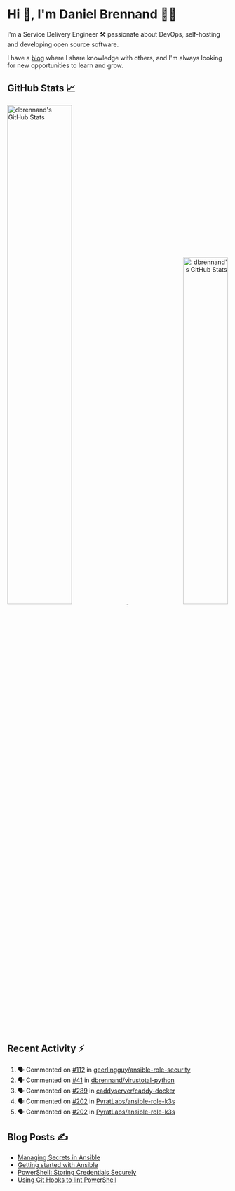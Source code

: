 # Hi 👋, I'm Daniel Brennand 👨‍💻

I'm a Service Delivery Engineer 🛠 passionate about DevOps, self-hosting and developing open source software.

I have a [blog](https://danielbrennand.com/blog/) where I share knowledge with others, and I'm always looking for new opportunities to learn and grow.

## GitHub Stats 📈

<p>
    <a align="left" href="https://github.com/dbrennand/dbrennand">
        <img alt="dbrennand's GitHub Stats"  width="54%" src="https://github-readme-stats-dbrennand.vercel.app/api?username=dbrennand&show_icons=true&count_private=true&hide_border=true&theme=dark">
    </a>
    <a align="right" href="https://github.com/dbrennand/dbrennand">
        <img alt="dbrennand's GitHub Stats"  width="45%" src="https://github-readme-stats-dbrennand.vercel.app/api/top-langs/?username=dbrennand&hide_border=true&layout=compact&theme=dark">
    </a>
</p>

## Recent Activity ⚡

<!--START_SECTION:activity-->
1. 🗣 Commented on [#112](https://github.com/geerlingguy/ansible-role-security/issues/112) in [geerlingguy/ansible-role-security](https://github.com/geerlingguy/ansible-role-security)
2. 🗣 Commented on [#41](https://github.com/dbrennand/virustotal-python/issues/41) in [dbrennand/virustotal-python](https://github.com/dbrennand/virustotal-python)
3. 🗣 Commented on [#289](https://github.com/caddyserver/caddy-docker/issues/289) in [caddyserver/caddy-docker](https://github.com/caddyserver/caddy-docker)
4. 🗣 Commented on [#202](https://github.com/PyratLabs/ansible-role-k3s/issues/202) in [PyratLabs/ansible-role-k3s](https://github.com/PyratLabs/ansible-role-k3s)
5. 🗣 Commented on [#202](https://github.com/PyratLabs/ansible-role-k3s/issues/202) in [PyratLabs/ansible-role-k3s](https://github.com/PyratLabs/ansible-role-k3s)
<!--END_SECTION:activity-->

## Blog Posts ✍

<!-- BLOG-POST-LIST:START -->
- [Managing Secrets in Ansible](https://danielbrennand.com/blog/managing-secrets-in-ansible/)
- [Getting started with Ansible](https://danielbrennand.com/blog/getting-started-ansible/)
- [PowerShell: Storing Credentials Securely](https://danielbrennand.com/blog/powershell-storing-credentials/)
- [Using Git Hooks to lint PowerShell](https://danielbrennand.com/blog/git-hook-powershell/)
<!-- BLOG-POST-LIST:END -->
